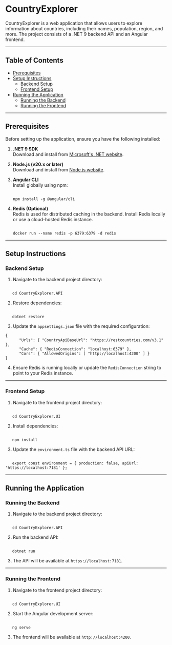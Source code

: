 # CountryExplorer

CountryExplorer is a web application that allows users to explore information about countries, including their names, population, region, and more. The project consists of a .NET 9 backend API and an Angular frontend.

---

## Table of Contents
- [Prerequisites](#prerequisites)
- [Setup Instructions](#setup-instructions)
  - [Backend Setup](#backend-setup)
  - [Frontend Setup](#frontend-setup)
- [Running the Application](#running-the-application)
  - [Running the Backend](#running-the-backend)
  - [Running the Frontend](#running-the-frontend)
---

## Prerequisites

Before setting up the application, ensure you have the following installed:

1. **.NET 9 SDK**  
   Download and install from [Microsoft's .NET website](https://dotnet.microsoft.com/).

2. **Node.js (v20.x or later)**  
   Download and install from [Node.js website](https://nodejs.org/).

3. **Angular CLI**  
   Install globally using npm:
   ```

   npm install -g @angular/cli

   ```
5. **Redis (Optional)**  
   Redis is used for distributed caching in the backend. Install Redis locally or use a cloud-hosted Redis instance.
   ```

   docker run --name redis -p 6379:6379 -d redis

   ```

---

## Setup Instructions

### Backend Setup

1. Navigate to the backend project directory:
```

   cd CountryExplorer.API

```
2. Restore dependencies:
```

   dotnet restore

```
3. Update the `appsettings.json` file with the required configuration:
```
{ 
      "Urls": { "CountryApiBaseUrl": "https://restcountries.com/v3.1" }, 
      "Cache": { "RedisConnection": "localhost:6379" }, 
      "Cors": { "AllowedOrigins": [ "http://localhost:4200" ] } 
}
```

4. Ensure Redis is running locally or update the `RedisConnection` string to point to your Redis instance.

---

### Frontend Setup

1. Navigate to the frontend project directory:
```

   cd CountryExplorer.UI

```
   
2. Install dependencies:
```

   npm install

```

3. Update the `environment.ts` file with the backend API URL:
```

   export const environment = { production: false, apiUrl: 'https://localhost:7181' };

```
---

## Running the Application

### Running the Backend

1. Navigate to the backend project directory:
```

   cd CountryExplorer.API

```

2. Run the backend API:
```

   dotnet run

```

3. The API will be available at `https://localhost:7181`.

---

### Running the Frontend

1. Navigate to the frontend project directory:
```

   cd CountryExplorer.UI

```

2. Start the Angular development server:
```

   ng serve

```
3. The frontend will be available at `http://localhost:4200`.
